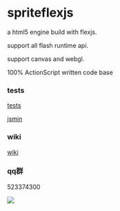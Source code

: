 # spriteflexjs

a html5 engine build with flexjs.

support all flash runtime api.

support canvas and webgl.

100% ActionScript written code base

### tests

<a href='http://matrix3d.github.io/assets/html5/flexjsstage3d/bin/js-release'>tests</a>

<a href='https://codepen.io/matrix3d/pen/mAZmVy'>jsmin</a>

### wiki

<a href='https://github.com/matrix3d/spriteflexjs/wiki'>wiki</a>

### qq群

523374300

<a target="_blank" href="//shang.qq.com/wpa/qunwpa?idkey=82d280f77c6d3462c1b6c58ace4a2c63a1354bae66462f0ef418c7d91026bbfe"><img border="0" src="http://pub.idqqimg.com/wpa/images/group.png"></a>
